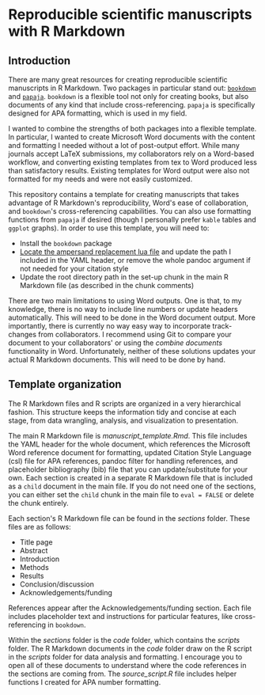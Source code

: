 # Reproducible scientific manuscripts with R Markdown

## Introduction

There are many great resources for creating reproducible scientific manuscripts in R Markdown. 
Two packages in particular stand out: [`bookdown`](https://github.com/rstudio/bookdown) and [`papaja`](https://github.com/crsh/papaja).
`bookdown` is a flexible tool not only for creating books, but also documents of any kind that include cross-referencing.
`papaja` is specifically designed for APA formatting, which is used in my field.

I wanted to combine the strengths of both packages into a flexible template.
In particular, I wanted to create Microsoft Word documents with the content and formatting I needed without a lot of post-output effort.
While many journals accept LaTeX submissions, my collaborators rely on a Word-based workflow, and converting existing templates from tex to Word produced less than satisfactory results.
Existing templates for Word output were also not formatted for my needs and were not easily customized.

This repository contains a template for creating manuscripts that takes advantage of R Markdown's reproducibility, Word's ease of collaboration, and `bookdown`'s cross-referencing capabilities. You can also use formatting functions from `papaja` if desired (though I personally prefer `kable` tables and `ggplot` graphs).
In order to use this template, you will need to:

- Install the `bookdown` package
- [Locate the ampersand replacement lua file](https://cran.rstudio.com/web/packages/rmdfiltr/vignettes/replace_ampersands.html) and update the path I included in the YAML header, or remove the whole pandoc argument if not needed for your citation style
- Update the root directory path in the set-up chunk in the main R Markdown file (as described in the chunk comments)

There are two main limitations to using Word outputs. 
One is that, to my knowledge, there is no way to include line numbers or update headers automatically.
This will need to be done in the Word document output.
More importantly, there is currently no way easy way to incorporate track-changes from collaborators.
I recommend using Git to compare your document to your collaborators' or using the *combine documents* functionality in Word.
Unfortunately, neither of these solutions updates your actual R Markdown documents.
This will need to be done by hand.

## Template organization

The R Markdown files and R scripts are organized in a very hierarchical fashion.
This structure keeps the information tidy and concise at each stage, from data wrangling, analysis, and visualization to presentation.

The main R Markdown file is *manuscript_template.Rmd*. 
This file includes the YAML header for the whole document, which references the Microsoft Word reference document for formatting, updated Citation Style Language (csl) file for APA references, pandoc filter for handling references, and placeholder bibliography (bib) file that you can update/substitute for your own.
Each section is created in a separate R Markdown file that is included as a `child` document in the main file.
If you do not need one of the sections, you can either set the `child` chunk in the main file to `eval = FALSE` or delete the chunk entirely.

Each section's R Markdown file can be found in the *sections* folder.
These files are as follows:

- Title page
- Abstract
- Introduction
- Methods
- Results
- Conclusion/discussion
- Acknowledgements/funding

References appear after the Acknowledgements/funding section.
Each file includes placeholder text and instructions for particular features, like cross-referencing in `bookdown`.

Within the *sections* folder is the *code* folder, which contains the *scripts* folder.
The R Markdown documents in the *code* folder draw on the R script in the *scripts* folder for data analysis and formatting.
I encourage you to open all of these documents to understand where the code references in the sections are coming from.
The *source_script.R* file includes helper functions I created for APA number formatting.
